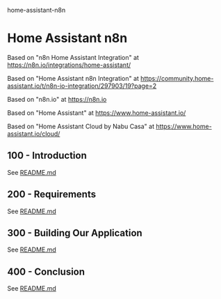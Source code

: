 home-assistant-n8n
# Home Assistant n8n

Based on "n8n Home Assistant Integration" at https://n8n.io/integrations/home-assistant/

Based on "Home Assistant n8n Integration" at https://community.home-assistant.io/t/n8n-io-integration/297903/19?page=2

Based on "n8n.io" at https://n8n.io

Based on "Home Assistant" at https://www.home-assistant.io/

Based on "Home Assistant Cloud by Nabu Casa" at https://www.home-assistant.io/cloud/

## 100 - Introduction

See [README.md](./100/README.md)

## 200 - Requirements

See [README.md](./200/README.md)

## 300 - Building Our Application

See [README.md](./300/README.md)

## 400 - Conclusion

See [README.md](./400/README.md)
